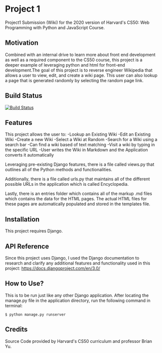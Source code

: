 # Project 1

Project1 Submission (Wiki) for the 2020 version of Harvard's CS50: Web Programming with Python and JavaScript Course.

## Motivation
 Combined with an internal drive to learn more about front end development as well as a required component to the CS50 course, this project is a deeper example of leveraging python and html for front-end development.The goal of this project is to reverse engineer Wikipedia that allows a user to view, edit, and create a wiki page. This user can also lookup a page that is generated randomly by selecting the random page link.

## Build Status
[![Build Status](https://travis-ci.com/username/projectname.svg?branch=master)](https://travis-ci.com/username/projectname)

## Features
This project allows the user to: 
  -Lookup an Existing Wiki
  -Edit an Existing Wiki
  -Create a new Wiki
  -Select a Wiki at Random 
  -Search for a Wiki using a search bar
  -Can find a wiki based of text matching
  -Visit a wiki by typing in the specific URL
  -User writes the Wiki in Markdown and the Application converts it automatically

Leveraging pre-existing Django features, there is a file called views.py that outlines all of the Python methods and functionalities.

Additionally, there is a file called urls.py that maintains all of the different possible URLs in the application which is called Encyclopedia.

Lastly, there is an entries folder which contains all of the markup .md files which contains the data for the HTML pages. The actual HTML files for these pages are automatically populated and stored in the templates file.

## Installation
This project requires Django. 

## API Reference
Since this project uses Django, I used the Django documentation to research and clarify any additional features and functionality used in this project:
  https://docs.djangoproject.com/en/3.0/

## How to Use?
This is to be run just like any other Django application. After locating the manage.py file in the application directory, run the following command in terminal:

```
$ python manage.py runserver
```

## Credits
Source Code provided by Harvard's CS50 curriculum and professor Brian Yu.
